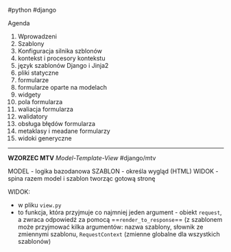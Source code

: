 #python #django 

Agenda
1. Wprowadzeni
2. Szablony
3. Konfiguracja silnika szblonów
4. kontekst i procesory kontekstu
5. język szablonów Django i Jinja2
6. pliki statyczne
7. formularze
8. formularze oparte na modelach
9. widgety
10. pola formularza
11. waliacja formularza
12. walidatory
13. obsługa błędów formularza
14. metaklasy i meadane formularzy
15. widoki generyczne

--------------
**WZORZEC MTV** *Model-Template-View*
#django/mtv

MODEL - logika bazodanowa
SZABLON - określa wygląd (HTML)
WIDOK - spina razem model i szablon tworząc gotową stronę

WIDOK:
- w pliku `view.py` 
- to funkcja, która przyjmuje co najmniej jeden argument - obiekt `request`, a zwraca odpowiedź za pomocą ==`render_to_response`== (z szablonem może przyjmować kilka argumentów: nazwa szablony, słownik ze zmiennymi szablonu, `RequestContext` (zmienne globalne dla wszystkich szablonów)






